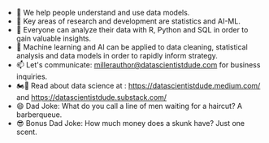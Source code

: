 - 👋 We help people understand and use data models.
- 👀 Key areas of research and development are statistics and AI-ML.  
- 🌱 Everyone can analyze their data with R, Python and SQL in order to gain valuable insights.
- 💞️ Machine learning and AI can be applied to data cleaning, statistical analysis and data models in order to rapidly inform strategy.
- 📫 Let's communicate: millerauthor@datascientistdude.com for business inquiries.
- 🏍️💨 Read about data science at : https://datascientistdude.medium.com/ and https://datascientistdude.substack.com/
- 😄 Dad Joke: What do you call a line of men waiting for a haircut? A barberqueue.
- 😎 Bonus Dad Joke: How much money does a skunk have? Just one scent.
<!---
DSD-resilience/DSD-resilience is a ✨ special ✨ repository because its `README.md` (this file) appears on your GitHub profile.
You can click the Preview link to take a look at your changes.
--->
